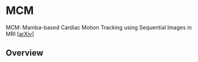 # MCM
MCM: Mamba-based Cardiac Motion Tracking using Sequential Images in MRI
[[arXiv](https://arxiv.org)]

## Overview 
